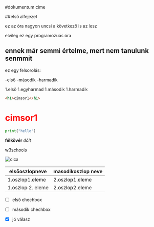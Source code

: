 #dokumentum címe

##első alfejezet

ez az óra nagyon uncsi
a következő is az lesz

elvileg ez egy programozuás óra

## ennek már semmi értelme, mert nem tanulunk senmmit

ez egy felsorolás:

-első
-második
-harmadik

1.első
1.egyharmad
1.második
1.harmadik

```html
<h1>cimsor1</h1>
```
<h1
style="color:red">cimsor1</h1>

```python
print("hello")
```

**félkövér**
*dőlt*

[w3schools](https://www.w3schools.com/)

![cica](cica.jpg)

| elsőoszlopneve | masodikoszlop neve|
|---- | ----- |
| 1.oszlop1.eleme | 2.oszlop1.eleme|
| 1.oszlop 2. eleme | 2.oszlop2.eleme|

- [ ] első chechbox
- [ ] második chechbox
- [x] jó válasz


